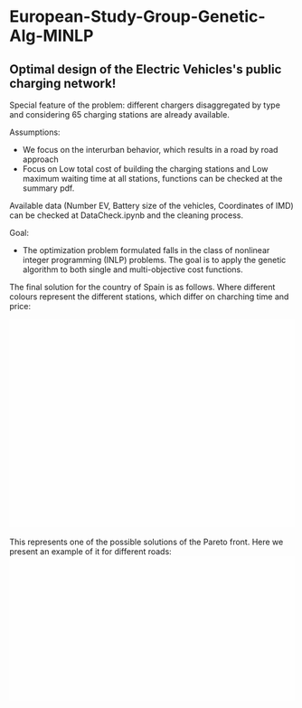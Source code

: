 # European-Study-Group-Genetic-Alg-MINLP

## Optimal design of the Electric Vehicles's public charging network!

Special feature of the problem: different chargers disaggregated by type and considering 65 charging stations are already available.

Assumptions:
- We focus on the interurban behavior, which results in a road by road approach
- Focus on Low total cost of building the charging stations and Low maximum waiting time at all stations, functions can be checked at the summary pdf.

Available data (Number EV, Battery size of the vehicles, Coordinates of IMD) can be checked at DataCheck.ipynb and the cleaning process.



Goal:
- The optimization problem formulated falls in the class of nonlinear integer programming (INLP) problems. 
The goal is to apply the genetic algorithm to both single and multi-objective cost functions. 

The final solution for the country of Spain is as follows. Where different colours represent the different stations, which differ on charching time and price:

![Result](https://github.com/doloresgarcia/European-Study-Group-Genetic-Alg-MINLP/blob/master/Results_images/FinalMapSolution.jpg)

This represents one of the possible solutions of the Pareto front. Here we present an example of it for different roads:
![Pareto Front](https://github.com/doloresgarcia/European-Study-Group-Genetic-Alg-MINLP/blob/master/Results_images/ParetoFrontEx.jpg)



